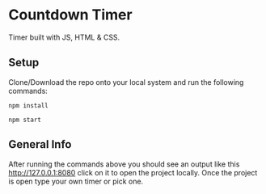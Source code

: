 # Countdown Timer
Timer built with JS, HTML & CSS.

## Setup
Clone/Download the repo onto your local system and run the following commands:
```
npm install
```
```
npm start
```

## General Info
After running the commands above you should see an output like this http://127.0.0.1:8080 click on it to open the project locally.
Once the project is open type your own timer or pick one.
